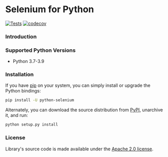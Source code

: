 # Selenium for Python

[![Tests](https://github.com/Polmik/python-selenium/actions/workflows/tests.yml/badge.svg)](https://github.com/Polmik/python-selenium/actions/workflows/tests.yml)
[![codecov](https://codecov.io/gh/Polmik/python-selenium/branch/main/graph/badge.svg)](https://codecov.io/gh/Polmik/python-selenium)

### Introduction


### Supported Python Versions

* Python 3.7-3.9

### Installation 

If you have [pip](https://pip.pypa.io/en/stable/) on your system, you can simply install or upgrade the Python bindings:

```bash
pip install -U python-selenium
```

Alternately, you can download the source distribution from [PyPI](https://pypi.org/project/python-selenium/#files), unarchive it, and run:

```bash
python setup.py install
```


### License
Library's source code is made available under the [Apache 2.0 license](https://github.com/Polmik/python-selenium/blob/main/LICENSE).